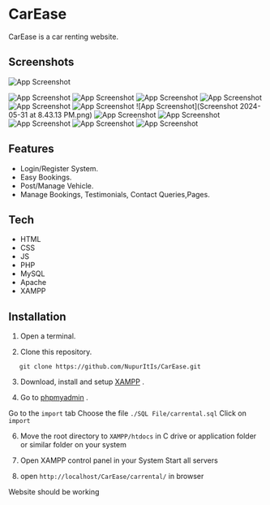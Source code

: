 
# CarEase

CarEase is a car renting website.


## Screenshots

![App Screenshot](https://github.com/NupurItIs/CarEase/blob/master/images/Screenshot%202024-05-31%20at%208.41.04%20PM.png)

![App Screenshot](https://github.com/NupurItIs/CarEase/blob/master/images/Screenshot%202024-05-31%20at%208.41.10%20PM.png)
![App Screenshot](https://github.com/NupurItIs/CarEase/blob/master/images/Screenshot%202024-05-31%20at%208.41.21%20PM.png)
![App Screenshot](https://github.com/NupurItIs/CarEase/blob/master/images/Screenshot%202024-05-31%20at%208.41.30%20PM.png)
![App Screenshot](https://github.com/NupurItIs/CarEase/blob/master/images/Screenshot%202024-05-31%20at%208.41.52%20PM.png)
![App Screenshot](https://github.com/NupurItIs/CarEase/blob/master/images/Screenshot%202024-05-31%20at%208.42.04%20PM.png)
![App Screenshot](https://github.com/NupurItIs/CarEase/blob/master/images/Screenshot%202024-05-31%20at%208.42.10%20PM.png)
![App Screenshot](Screenshot 2024-05-31 at 8.43.13 PM.png)
![App Screenshot](https://github.com/NupurItIs/CarEase/blob/master/images/Screenshot%202024-05-31%20at%208.43.22%20PM.png)
![App Screenshot](https://github.com/NupurItIs/CarEase/blob/master/images/Screenshot%202024-05-31%20at%208.44.07%20PM.png)
![App Screenshot](https://github.com/NupurItIs/CarEase/blob/master/images/Screenshot%202024-05-31%20at%208.44.14%20PM.png)
![App Screenshot](https://github.com/NupurItIs/CarEase/blob/master/images/Screenshot%202024-05-31%20at%208.44.23%20PM.png)
![App Screenshot](https://github.com/NupurItIs/CarEase/blob/master/images/Screenshot%202024-05-31%20at%208.44.44%20PM.png)


## Features

- Login/Register System.
- Easy Bookings.
- Post/Manage Vehicle.
- Manage Bookings, Testimonials, Contact Queries,Pages.


## Tech

- HTML
- CSS
- JS
- PHP
- MySQL
- Apache 
- XAMPP

## Installation

1. Open a terminal.

2. Clone this repository. 
```
   git clone https://github.com/NupurItIs/CarEase.git
```
 
3. Download, install and setup [XAMPP](https://www.apachefriends.org/download.html) .


5. Go to  [phpmyadmin](http://localhost/phpmyadmin/) .

Go to the `import` tab 
Choose the file `./SQL File/carrental.sql`
Click on `import`

6. Move the root directory to `XAMPP/htdocs` in C drive or application folder or similar folder on your system  

7. Open XAMPP control panel in your System
Start all servers

8. open `http://localhost/CarEase/carrental/` in browser 

Website should be working 




